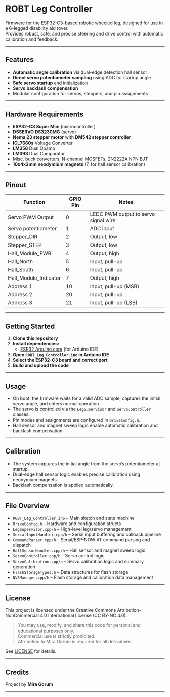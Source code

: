 # ROBT Leg Controller

Firmware for the ESP32-C3-based robotic wheeled leg, designed for use in a 6-legged disability aid rover.  
Provides robust, safe, and precise steering and drive control with automatic calibration and feedback.

---

## Features

- **Automatic angle calibration** via dual-edge detection hall sensor
- **Direct servo potentiometer sampling** using ADC for startup angle
- **Safe servo startup** and initialization
- **Servo backlash compensation**
- Modular configuration for servos, steppers, and pin assignments

---

## Hardware Requirements

- **ESP32-C3 Super Mini** (microcontroller)
- **DSSERVO DS3230MG** (servo)
- **Nema 23 stepper motor** with **DM542 stepper controller**
- **ICL7660s** Voltage Converter
- **LM358** Dual Opamp
- **LM393** Dual Comparator
- Misc. buck converters, N-channel MOSFETs, 2N2222A NPN BJT
- **10x4x2mm neodymium magnets** (7, for hall sensor calibration)

---

## Pinout

| Function                | GPIO Pin | Notes                                 |
|-------------------------|----------|---------------------------------------|
| Servo PWM Output        | 0        | LEDC PWM output to servo signal wire  |
| Servo potentiometer     | 1        | ADC input                             |
| Stepper_DIR             | 2        | Output, low                           |
| Stepper_STEP            | 3        | Output, low                           |
| Hall_Module_PWR         | 4        | Output, high                          |
| Hall_North              | 5        | Input, pull-up                        |
| Hall_South              | 6        | Input, pull-up                        |
| Hall_Module_Indicator   | 7        | Output, high                          |
| Address 1               | 10       | Input, pull-up (MSB)                  |
| Address 2               | 20       | Input, pull-up                        |
| Address 3               | 21       | Input, pull-up (LSB)                  |

---

## Getting Started

1. **Clone this repository**
2. **Install dependencies:**
    - [ESP32 Arduino core](https://github.com/espressif/arduino-esp32) (for Arduino IDE)
3. **Open `ROBT_Leg_Controller.ino` in Arduino IDE**
4. **Select the ESP32-C3 board and correct port**
5. **Build and upload the code**

---

## Usage

- On boot, the firmware waits for a valid ADC sample, captures the initial servo angle, and enters normal operation.
- The servo is controlled via the `LegSupervisor` and `ServoController` classes.
- Pin modes and assignments are configured in `DriveConfig.h`.
- Hall sensor and magnet sweep logic enable automatic calibration and backlash compensation.

---

## Calibration

- The system captures the initial angle from the servo’s potentiometer at startup.
- Dual-edge hall sensor logic enables precise calibration using neodymium magnets.
- Backlash compensation is applied automatically.

---

## File Overview

 - `ROBT_Leg_Controller.ino` – Main sketch and state machine
 - `DriveConfig.h` – Hardware and configuration structs
 - `LegSupervisor.cpp/h` – High-level leg/servo management
 - `SerialInputHandler.cpp/h` – Serial input buffering and callback pipeline
 - `CommandParser.cpp/h` – Serial/ESP-NOW AT command parsing and dispatch
 - `HallSensorHandler.cpp/h` – Hall sensor and magnet sweep logic
 - `ServoController.cpp/h` – Servo control logic
 - `ServoCalibration.cpp/h` – Servo calibration logic and summary generation
 - `FlashStorageTypes.h` – Data structures for flash storage
 - `NVSManager.cpp/h` – Flash storage and calibration data management

---

## License

This project is licensed under the Creative Commons Attribution-NonCommercial 4.0 International License (CC BY-NC 4.0).

> You may use, modify, and share this code for personal and educational purposes only.  
> Commercial use is strictly prohibited.  
> Attribution to Mira Gorum is required for all derivatives.

See [LICENSE](LICENSE) for details.

---

## Credits

Project by **Mira Gorum**

---

